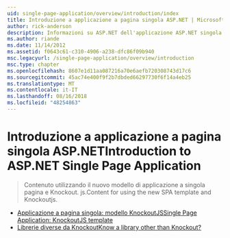 ```yaml
---
uid: single-page-application/overview/introduction/index
title: Introduzione a applicazione a pagina singola ASP.NET | Microsoft Docs
author: rick-anderson
description: Informazioni su ASP.NET dell'applicazione ASP.NET singola pagina applicazione (a singola pagina) consente di compilare applicazioni che includono significativi interacti lato client...
ms.author: riande
ms.date: 11/14/2012
ms.assetid: f0643c61-c310-4906-a238-dfc86f09b940
msc.legacyurl: /single-page-application/overview/introduction
msc.type: chapter
ms.openlocfilehash: 8607e1d11aa087216a70e6aefb720308743d17c6
ms.sourcegitcommit: 45ac74e400f9f2b7dbded66297730f6f14a4eb25
ms.translationtype: MT
ms.contentlocale: it-IT
ms.lasthandoff: 08/16/2018
ms.locfileid: "48254863"
---
```

<a name="introduction-to-aspnet-single-page-application"></a><span data-ttu-id="8439d-103">Introduzione a applicazione a pagina singola ASP.NET</span><span class="sxs-lookup"><span data-stu-id="8439d-103">Introduction to ASP.NET Single Page Application</span></span>
====================
> <span data-ttu-id="8439d-104">Contenuto utilizzando il nuovo modello di applicazione a singola pagina e Knockout. js.</span><span class="sxs-lookup"><span data-stu-id="8439d-104">Content for using the new SPA template and Knockoutjs.</span></span>


- [<span data-ttu-id="8439d-105">Applicazione a pagina singola: modello KnockoutJS</span><span class="sxs-lookup"><span data-stu-id="8439d-105">Single Page Application: KnockoutJS template</span></span>](knockoutjs-template.md)
- [<span data-ttu-id="8439d-106">Librerie diverse da Knockout</span><span class="sxs-lookup"><span data-stu-id="8439d-106">Know a library other than Knockout?</span></span>](other-libraries.md)

